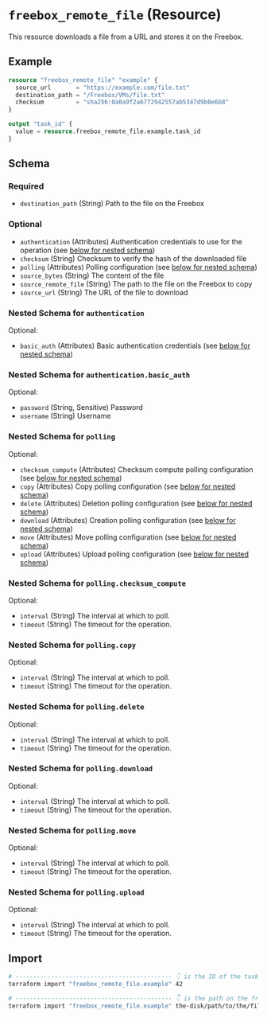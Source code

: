# `freebox_remote_file` (Resource)

This resource downloads a file from a URL and stores it on the Freebox.

## Example

```terraform
resource "freebox_remote_file" "example" {
  source_url       = "https://example.com/file.txt"
  destination_path = "/Freebox/VMs/file.txt"
  checksum         = "sha256:0a0a9f2a6772942557ab5347d9b0e6b8"
}

output "task_id" {
  value = resource.freebox_remote_file.example.task_id
}
```

<!-- schema generated by tfplugindocs -->
## Schema

### Required

- `destination_path` (String) Path to the file on the Freebox

### Optional

- `authentication` (Attributes) Authentication credentials to use for the operation (see [below for nested schema](#nestedatt--authentication))
- `checksum` (String) Checksum to verify the hash of the downloaded file
- `polling` (Attributes) Polling configuration (see [below for nested schema](#nestedatt--polling))
- `source_bytes` (String) The content of the file
- `source_remote_file` (String) The path to the file on the Freebox to copy
- `source_url` (String) The URL of the file to download

<a id="nestedatt--authentication"></a>
### Nested Schema for `authentication`

Optional:

- `basic_auth` (Attributes) Basic authentication credentials (see [below for nested schema](#nestedatt--authentication--basic_auth))

<a id="nestedatt--authentication--basic_auth"></a>
### Nested Schema for `authentication.basic_auth`

Optional:

- `password` (String, Sensitive) Password
- `username` (String) Username



<a id="nestedatt--polling"></a>
### Nested Schema for `polling`

Optional:

- `checksum_compute` (Attributes) Checksum compute polling configuration (see [below for nested schema](#nestedatt--polling--checksum_compute))
- `copy` (Attributes) Copy polling configuration (see [below for nested schema](#nestedatt--polling--copy))
- `delete` (Attributes) Deletion polling configuration (see [below for nested schema](#nestedatt--polling--delete))
- `download` (Attributes) Creation polling configuration (see [below for nested schema](#nestedatt--polling--download))
- `move` (Attributes) Move polling configuration (see [below for nested schema](#nestedatt--polling--move))
- `upload` (Attributes) Upload polling configuration (see [below for nested schema](#nestedatt--polling--upload))

<a id="nestedatt--polling--checksum_compute"></a>
### Nested Schema for `polling.checksum_compute`

Optional:

- `interval` (String) The interval at which to poll.
- `timeout` (String) The timeout for the operation.


<a id="nestedatt--polling--copy"></a>
### Nested Schema for `polling.copy`

Optional:

- `interval` (String) The interval at which to poll.
- `timeout` (String) The timeout for the operation.


<a id="nestedatt--polling--delete"></a>
### Nested Schema for `polling.delete`

Optional:

- `interval` (String) The interval at which to poll.
- `timeout` (String) The timeout for the operation.


<a id="nestedatt--polling--download"></a>
### Nested Schema for `polling.download`

Optional:

- `interval` (String) The interval at which to poll.
- `timeout` (String) The timeout for the operation.


<a id="nestedatt--polling--move"></a>
### Nested Schema for `polling.move`

Optional:

- `interval` (String) The interval at which to poll.
- `timeout` (String) The timeout for the operation.


<a id="nestedatt--polling--upload"></a>
### Nested Schema for `polling.upload`

Optional:

- `interval` (String) The interval at which to poll.
- `timeout` (String) The timeout for the operation.

## Import

```sh
# -------------------------------------------- 👇 is the ID of the task
terraform import "freebox_remote_file.example" 42

# -------------------------------------------- 👇 is the path on the freebox disk
terraform import "freebox_remote_file.example" the-disk/path/to/the/file.txt
```
